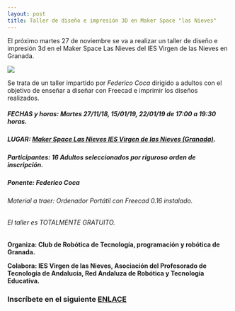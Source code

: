 ```yaml
---
layout: post
title: Taller de diseño e impresión 3D en Maker Space "las Nieves"
---
```

El próximo martes 27 de noviembre se va a realizar un taller de diseño e impresión 3d en el Maker Space Las Nieves del IES Virgen de las Nieves en Granada.

![](http://clubroboticagranada.github.io/images/impresion_3d.jpg)

Se trata de un taller impartido por *Federico Coca* dirigido a adultos con el objetivo de enseñar a diseñar con Freecad e imprimir los diseños realizados.

##### FECHAS y horas: Martes 27/11/18, 15/01/19, 22/01/19 de 17:00 a 19:30 horas.
##### LUGAR: [Maker Space Las Nieves IES Virgen de las Nieves (Granada)](https://www.google.com/maps/place/IES+Virgen+de+las+Nieves/@37.1915997,-3.6189017,18.5z/data=!4m5!3m4!1s0xd71fcf99c1abf4f:0xfd4edae4df6f4bc!8m2!3d37.1917047!4d-3.6177742).
##### Participantes: 16 Adultos seleccionados por riguroso orden de inscripción.
##### Ponente: ***Federico Coca***
###### Material a traer: Ordenador Portátil con Freecad 0.16 instalado.
###### El taller es TOTALMENTE GRATUITO.
**Organiza: Club de Robótica de Tecnología, programación y robótica de Granada.**

**Colabora: IES Virgen de las Nieves, Asociación del Profesorado de Tecnología de Andalucía, Red Andaluza de Robótica y Tecnología Educativa.**
### Inscríbete en el siguiente [ENLACE](https://goo.gl/forms/XVUC2n4mPsoNOD462)

